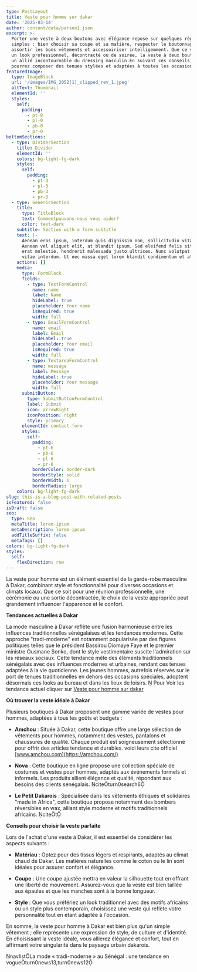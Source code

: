 ```yaml
---
type: PostLayout
title: Veste pour homme sur dakar
date: '2025-03-14'
author: content/data/person1.json
excerpt: >-
  Porter une veste à deux boutons avec élégance repose sur quelques règles
  simples : bien choisir sa coupe et sa matière, respecter le boutonnage,
  assortir les bons vêtements et accessoiriser intelligemment. Que ce soit pour
  un look professionnel, décontracté ou de soirée, la veste à deux boutons est
  un allié incontournable du dressing masculin.En suivant ces conseils, vous
  pourrez composer des tenues stylées et adaptées à toutes les occasions !
featuredImage:
  type: ImageBlock
  url: '/images/IMG_2052[1]_clipped_rev_1.jpeg'
  altText: Thumbnail
  elementId: ''
  styles:
    self:
      padding:
        - pt-0
        - pl-0
        - pb-0
        - pr-0
bottomSections:
  - type: DividerSection
    title: Divider
    elementId: ''
    colors: bg-light-fg-dark
    styles:
      self:
        padding:
          - pt-3
          - pl-3
          - pb-3
          - pr-3
  - type: GenericSection
    title:
      type: TitleBlock
      text: Commentpouvons-nous vous aider?
      color: text-dark
    subtitle: Section with a form subtitle
    text: |-
      Aenean eros ipsum, interdum quis dignissim non, sollicitudin vitae nisl.
      Aenean vel aliquet elit, at blandit ipsum. Sed eleifend felis sit amet
      erat molestie, hendrerit malesuada justo ultrices. Nunc volutpat at erat
      vitae interdum. Ut nec massa eget lorem blandit condimentum et at risus.
    actions: []
    media:
      type: FormBlock
      fields:
        - type: TextFormControl
          name: name
          label: Name
          hideLabel: true
          placeholder: Your name
          isRequired: true
          width: full
        - type: EmailFormControl
          name: email
          label: Email
          hideLabel: true
          placeholder: Your email
          isRequired: true
          width: full
        - type: TextareaFormControl
          name: message
          label: Message
          hideLabel: true
          placeholder: Your message
          width: full
      submitButton:
        type: SubmitButtonFormControl
        label: Submit
        icon: arrowRight
        iconPosition: right
        style: primary
      elementId: contact-form
      styles:
        self:
          padding:
            - pt-6
            - pb-6
            - pl-6
            - pr-6
          borderColor: border-dark
          borderStyle: solid
          borderWidth: 1
          borderRadius: large
    colors: bg-light-fg-dark
slug: this-is-a-blog-post-with-related-posts
isFeatured: false
isDraft: false
seo:
  type: Seo
  metaTitle: lorem-ipsum
  metaDescription: lorem-ipsum
  addTitleSuffix: false
  metaTags: []
colors: bg-light-fg-dark
styles:
  self:
    flexDirection: row
---
```

La veste pour homme est un élément essentiel de la garde-robe masculine à Dakar, combinant style et fonctionnalité pour diverses occasions et climats locaux. Que ce soit pour une réunion professionnelle, une cérémonie ou une sortie décontractée, le choix de la veste appropriée peut grandement influencer l'apparence et le confort.

**Tendances actuelles à Dakar**

La mode masculine à Dakar reflète une fusion harmonieuse entre les influences traditionnelles sénégalaises et les tendances modernes. Cette approche "tradi-moderne" est notamment popularisée par des figures politiques telles que le président Bassirou Diomaye Faye et le premier ministre Ousmane Sonko, dont le style vestimentaire suscite l'admiration sur les réseaux sociaux. Cette tendance mêle des éléments traditionnels sénégalais avec des influences modernes et urbaines, rendant ces tenues adaptées à la vie quotidienne. Les jeunes hommes, autrefois réservés sur le port de tenues traditionnelles en dehors des occasions spéciales, adoptent désormais ces looks au bureau et dans les lieux de loisirs.  Pour Voir les tendance actuel  cliquer sur [Veste pour homme sur dakar](https://amchou.com/veste-pour-homme-sur-dakar/)

**Où trouver la veste idéale à Dakar**

Plusieurs boutiques à Dakar proposent une gamme variée de vestes pour hommes, adaptées à tous les goûts et budgets :

*   **Amchou** : Située à Dakar, cette boutique offre une large sélection de vêtements pour hommes, notamment des vestes, pantalons et chaussures de qualité. Chaque produit est soigneusement sélectionné pour offrir des articles tendance et durables. voici leurs cite officiel [www.amchou.com](https://amchou.com/)

*   **Nova** : Cette boutique en ligne propose une collection spéciale de costumes et vestes pour hommes, adaptés aux événements formels et informels. Les produits allient élégance et qualité, répondant aux besoins des clients sénégalais. citeturn0search6

*   **Le Petit Dakarois** : Spécialisée dans les vêtements éthiques et solidaires "made in Africa", cette boutique propose notamment des bombers réversibles en wax, alliant style moderne et motifs traditionnels africains. citet

**Conseils pour choisir la veste parfaite**

Lors de l'achat d'une veste à Dakar, il est essentiel de considérer les aspects suivants :

*   **Matériau** : Optez pour des tissus légers et respirants, adaptés au climat chaud de Dakar. Les matières naturelles comme le coton ou le lin sont idéales pour assurer confort et élégance.

*   **Coupe** : Une coupe ajustée mettra en valeur la silhouette tout en offrant une liberté de mouvement. Assurez-vous que la veste est bien taillée aux épaules et que les manches sont à la bonne longueur.

*   **Style** : Que vous préfériez un look traditionnel avec des motifs africains ou un style plus contemporain, choisissez une veste qui reflète votre personnalité tout en étant adaptée à l'occasion.

En somme, la veste pour homme à Dakar est bien plus qu'un simple vêtement ; elle représente une expression de style, de culture et d'identité. En choisissant la veste idéale, vous allierez élégance et confort, tout en affirmant votre singularité dans le paysage urbain dakarois.

navlistLa mode « tradi-moderne » au Sénégal : une tendance en vogueturn0news13,turn0news12
